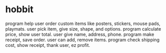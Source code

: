 # hobbit
program help user order custom items like posters, stickers, mouse pads, playmats. user pick item, give size, shape, and options. program calculate price, show user total. user give name, address, phone. program make receipt, save order. user can add, remove items. program check shipping cost, show receipt, thank user, ez profit.
